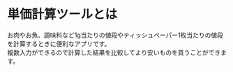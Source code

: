 # 単価計算ツールとは
お肉やお魚、調味料など1g当たりの値段やティッシュペーパー1枚当たりの値段を計算するときに便利なアプリです。  
複数入力ができるので計算した結果を比較してより安いものを買うことができます。

